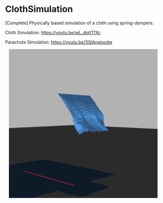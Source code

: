 # ClothSimulation
[Complete] Physically based simulation of a cloth using spring-dampers.

Cloth Simulation:
https://youtu.be/wL_dotlTfXc

Parachute Simulation:
https://youtu.be/3QlAnajsodw

<p align="center">
  <img src="https://github.com/karaianas/ClothSimulation/blob/master/ClothSimulation/Images/ClothSim.PNG" width="480">
</p>
